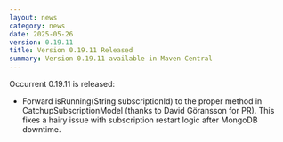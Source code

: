 ```yaml
---
layout: news
category: news
date: 2025-05-26
version: 0.19.11
title: Version 0.19.11 Released
summary: Version 0.19.11 available in Maven Central 
---
```


Occurrent 0.19.11 is released:

* Forward isRunning(String subscriptionId) to the proper method in CatchupSubscriptionModel (thanks to David Göransson for PR). This fixes a hairy issue with subscription restart logic after MongoDB downtime.